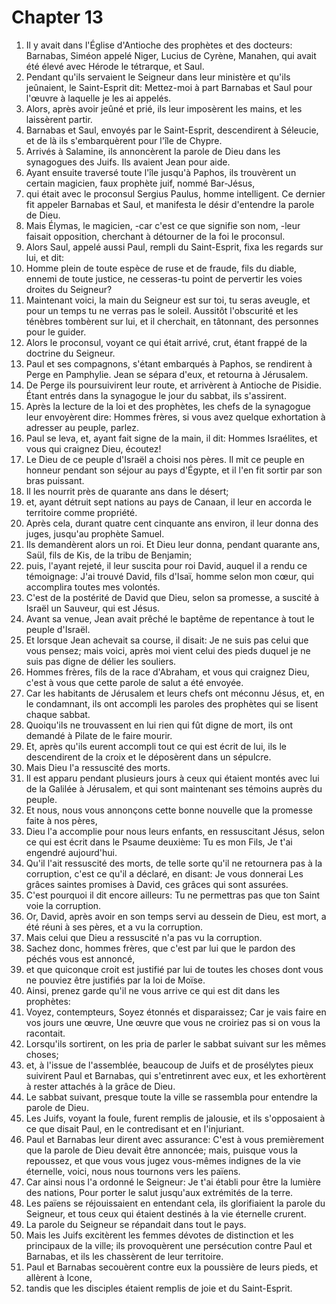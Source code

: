 # Chapter 13

1. Il y avait dans l'Église d'Antioche des prophètes et des docteurs: Barnabas, Siméon appelé Niger, Lucius de Cyrène, Manahen, qui avait été élevé avec Hérode le tétrarque, et Saul.
2. Pendant qu'ils servaient le Seigneur dans leur ministère et qu'ils jeûnaient, le Saint-Esprit dit: Mettez-moi à part Barnabas et Saul pour l'œuvre à laquelle je les ai appelés.
3. Alors, après avoir jeûné et prié, ils leur imposèrent les mains, et les laissèrent partir.
4. Barnabas et Saul, envoyés par le Saint-Esprit, descendirent à Séleucie, et de là ils s'embarquèrent pour l'île de Chypre.
5. Arrivés à Salamine, ils annoncèrent la parole de Dieu dans les synagogues des Juifs. Ils avaient Jean pour aide.
6. Ayant ensuite traversé toute l'île jusqu'à Paphos, ils trouvèrent un certain magicien, faux prophète juif, nommé Bar-Jésus,
7. qui était avec le proconsul Sergius Paulus, homme intelligent. Ce dernier fit appeler Barnabas et Saul, et manifesta le désir d'entendre la parole de Dieu.
8. Mais Élymas, le magicien, -car c'est ce que signifie son nom, -leur faisait opposition, cherchant à détourner de la foi le proconsul.
9. Alors Saul, appelé aussi Paul, rempli du Saint-Esprit, fixa les regards sur lui, et dit:
10. Homme plein de toute espèce de ruse et de fraude, fils du diable, ennemi de toute justice, ne cesseras-tu point de pervertir les voies droites du Seigneur?
11. Maintenant voici, la main du Seigneur est sur toi, tu seras aveugle, et pour un temps tu ne verras pas le soleil. Aussitôt l'obscurité et les ténèbres tombèrent sur lui, et il cherchait, en tâtonnant, des personnes pour le guider.
12. Alors le proconsul, voyant ce qui était arrivé, crut, étant frappé de la doctrine du Seigneur.
13. Paul et ses compagnons, s'étant embarqués à Paphos, se rendirent à Perge en Pamphylie. Jean se sépara d'eux, et retourna à Jérusalem.
14. De Perge ils poursuivirent leur route, et arrivèrent à Antioche de Pisidie. Étant entrés dans la synagogue le jour du sabbat, ils s'assirent.
15. Après la lecture de la loi et des prophètes, les chefs de la synagogue leur envoyèrent dire: Hommes frères, si vous avez quelque exhortation à adresser au peuple, parlez.
16. Paul se leva, et, ayant fait signe de la main, il dit: Hommes Israélites, et vous qui craignez Dieu, écoutez!
17. Le Dieu de ce peuple d'Israël a choisi nos pères. Il mit ce peuple en honneur pendant son séjour au pays d'Égypte, et il l'en fit sortir par son bras puissant.
18. Il les nourrit près de quarante ans dans le désert;
19. et, ayant détruit sept nations au pays de Canaan, il leur en accorda le territoire comme propriété.
20. Après cela, durant quatre cent cinquante ans environ, il leur donna des juges, jusqu'au prophète Samuel.
21. Ils demandèrent alors un roi. Et Dieu leur donna, pendant quarante ans, Saül, fils de Kis, de la tribu de Benjamin;
22. puis, l'ayant rejeté, il leur suscita pour roi David, auquel il a rendu ce témoignage: J'ai trouvé David, fils d'Isaï, homme selon mon cœur, qui accomplira toutes mes volontés.
23. C'est de la postérité de David que Dieu, selon sa promesse, a suscité à Israël un Sauveur, qui est Jésus.
24. Avant sa venue, Jean avait prêché le baptême de repentance à tout le peuple d'Israël.
25. Et lorsque Jean achevait sa course, il disait: Je ne suis pas celui que vous pensez; mais voici, après moi vient celui des pieds duquel je ne suis pas digne de délier les souliers.
26. Hommes frères, fils de la race d'Abraham, et vous qui craignez Dieu, c'est à vous que cette parole de salut a été envoyée.
27. Car les habitants de Jérusalem et leurs chefs ont méconnu Jésus, et, en le condamnant, ils ont accompli les paroles des prophètes qui se lisent chaque sabbat.
28. Quoiqu'ils ne trouvassent en lui rien qui fût digne de mort, ils ont demandé à Pilate de le faire mourir.
29. Et, après qu'ils eurent accompli tout ce qui est écrit de lui, ils le descendirent de la croix et le déposèrent dans un sépulcre.
30. Mais Dieu l'a ressuscité des morts.
31. Il est apparu pendant plusieurs jours à ceux qui étaient montés avec lui de la Galilée à Jérusalem, et qui sont maintenant ses témoins auprès du peuple.
32. Et nous, nous vous annonçons cette bonne nouvelle que la promesse faite à nos pères,
33. Dieu l'a accomplie pour nous leurs enfants, en ressuscitant Jésus, selon ce qui est écrit dans le Psaume deuxième: Tu es mon Fils, Je t'ai engendré aujourd'hui.
34. Qu'il l'ait ressuscité des morts, de telle sorte qu'il ne retournera pas à la corruption, c'est ce qu'il a déclaré, en disant: Je vous donnerai Les grâces saintes promises à David, ces grâces qui sont assurées.
35. C'est pourquoi il dit encore ailleurs: Tu ne permettras pas que ton Saint voie la corruption.
36. Or, David, après avoir en son temps servi au dessein de Dieu, est mort, a été réuni à ses pères, et a vu la corruption.
37. Mais celui que Dieu a ressuscité n'a pas vu la corruption.
38. Sachez donc, hommes frères, que c'est par lui que le pardon des péchés vous est annoncé,
39. et que quiconque croit est justifié par lui de toutes les choses dont vous ne pouviez être justifiés par la loi de Moïse.
40. Ainsi, prenez garde qu'il ne vous arrive ce qui est dit dans les prophètes:
41. Voyez, contempteurs, Soyez étonnés et disparaissez; Car je vais faire en vos jours une œuvre, Une œuvre que vous ne croiriez pas si on vous la racontait.
42. Lorsqu'ils sortirent, on les pria de parler le sabbat suivant sur les mêmes choses;
43. et, à l'issue de l'assemblée, beaucoup de Juifs et de prosélytes pieux suivirent Paul et Barnabas, qui s'entretinrent avec eux, et les exhortèrent à rester attachés à la grâce de Dieu.
44. Le sabbat suivant, presque toute la ville se rassembla pour entendre la parole de Dieu.
45. Les Juifs, voyant la foule, furent remplis de jalousie, et ils s'opposaient à ce que disait Paul, en le contredisant et en l'injuriant.
46. Paul et Barnabas leur dirent avec assurance: C'est à vous premièrement que la parole de Dieu devait être annoncée; mais, puisque vous la repoussez, et que vous vous jugez vous-mêmes indignes de la vie éternelle, voici, nous nous tournons vers les païens.
47. Car ainsi nous l'a ordonné le Seigneur: Je t'ai établi pour être la lumière des nations, Pour porter le salut jusqu'aux extrémités de la terre.
48. Les païens se réjouissaient en entendant cela, ils glorifiaient la parole du Seigneur, et tous ceux qui étaient destinés à la vie éternelle crurent.
49. La parole du Seigneur se répandait dans tout le pays.
50. Mais les Juifs excitèrent les femmes dévotes de distinction et les principaux de la ville; ils provoquèrent une persécution contre Paul et Barnabas, et ils les chassèrent de leur territoire.
51. Paul et Barnabas secouèrent contre eux la poussière de leurs pieds, et allèrent à Icone,
52. tandis que les disciples étaient remplis de joie et du Saint-Esprit.

